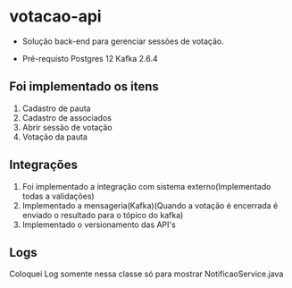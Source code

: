# votacao-api
* Solução back-end para gerenciar sessões de votação.

* Pré-requisto 
 Postgres 12
 Kafka 2.6.4

## Foi implementado os itens
1. Cadastro de pauta
2. Cadastro de associados
3. Abrir sessão de votação
4. Votação da pauta

## Integrações
1. Foi implementado a integração com sistema externo(Implementado todas a validações)
2. Implementado a mensageria(Kafka)(Quando a votação é encerrada é enviado o resultado para o tópico do kafka)
3. Implementado o versionamento das API's

## Logs
Coloquei Log somente nessa classe só para mostrar
NotificaoService.java 
